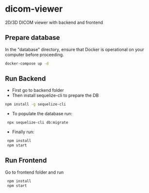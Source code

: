# dicom-viewer

2D/3D DICOM viewer with backend and frontend

## Prepare database

In the "database" directory, ensure that Docker is operational on your computer before proceeding.

```sh
docker-compose up -d
```

## Run Backend

- First go to backend folder
- Then install sequelize-cli to prepare the DB

```sh
npm install -g sequelize-cli
```

- To populate the database run:

```sh
 npx sequelize-cli db:migrate
```

- Finally run:

```sh
 npm install
 npm start
```

## Run Frontend

Go to frontend folder and run

```sh
 npm install
 npm start
```
